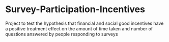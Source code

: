 # Survey-Participation-Incentives
Project to test the hypothesis that financial and social good incentives have a positive treatment effect on the amount of time taken and number of questions answered by people responding to surveys

